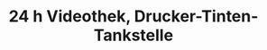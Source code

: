 ---
title: "24 h Videothek, Drucker-Tinten-Tankstelle"
url: /ottobrunn/24-h-videothek-drucker-tinten-tankstelle/
shop: Videothek
---